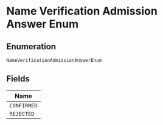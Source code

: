 
# Name Verification Admission Answer Enum

## Enumeration

`NameVerificationAdmissionAnswerEnum`

## Fields

| Name |
|  --- |
| `CONFIRMED` |
| `REJECTED` |

